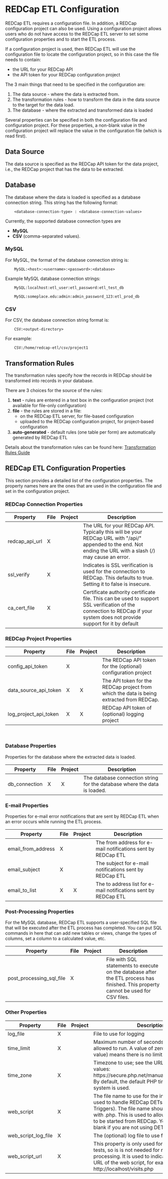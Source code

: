 REDCap ETL Configuration
========================

REDCap ETL requires a configuration file. In addition, a REDCap
configuration project can also be used. Using a configuration project
allows users who do not have access to the REDCap ETL server to set
some configuration properties and to start the ETL process.

If a configuration project is used, then REDCap ETL will use the
configuration file to locate the configuration project, so in this case
the file needs to contain:

* the URL for your REDCap API
* the API token for your REDCap configuration project

The 3 main things that need to be specified in the configuration
are:

1. The data source - where the data is extracted from.
2. The transformation rules - how to transform the data in the data source
to the target for the data load.
3. The database - where the extracted and transformed data is loaded

Several properties can be specified in both the configuration file
and configuration project. For these properties, a non-blank value in the 
configuration project will replace the value in the configuration file
(which is read first).


Data Source
-----------------------------------
The data source is specified as the REDCap API token for the data project,
i.e., the REDCap project that has the data to be extracted.


Database
-----------------------------------

The database where the data is loaded is specified as a
database connection string. This string has the following format:

        <database-connection-type> : <database-connection-values>

Currently, the supported database connection types are

* **MySQL**
* **CSV** (comma-separated values).


### MySQL
For MySQL, the format of the database connection string is:

        MySQL:<host>:<username>:<password>:<database>

Example MySQL database connection strings:

        MySQL:localhost:etl_user:etl_password:etl_test_db

        MySQL:someplace.edu:admin:admin_password_123:etl_prod_db

### CSV
For CSV, the database connection string format is:

        CSV:<output-directory>

For example:

        CSV:/home/redcap-etl/csv/project1


Transformation Rules
---------------------------------------------------
The transformation rules specify how the records in REDCap should be transformed into records in your database. 


There are 3 choices for the source of the rules:

1. __text__ - rules are entered in a text box in the configuration project (not 
available for file-only configuration)
2. __file__ - the rules are stored in a file:
    * on the REDCap ETL server, for file-based configuration
    * uploaded to the REDCap configuration project, for project-based configuration
3. __auto-generated__ - default rules (one table per form) are automatically
generated by REDCap ETL


Details about the transformation rules can be found here:
[Transformation Rules Guide](TransformationRulesGuide.md)


REDCap ETL Configuration Properties
--------------------------------------
This section provides a detailed list of the configuration properties. The property names
here are the ones that are used in the configuration file and set in the configuration project.

### REDCap Connection Properties

<table>
<thead>
<tr> <th>Property</th> <th>File</th> <th>Project</th> <th>Description</th> </tr>
</thead>
<tbody>

<tr>
<td>redcap_api_url</td>
<td> X </td> <td> &nbsp; </td>
<td>The URL for your REDCap API. Typically this will be your REDCap URL
with "/api/" appended to the end.
Not ending the URL with a slash (/) may cause an error.</td> 
</tr>

<tr>
<td>ssl_verify</td>
<td> X </td> <td> &nbsp; </td>
<td>Indicates is SSL verification is used for the connection to REDCap.
This defaults to true. Setting it to false is insecure.</td> 
</tr>

<tr>
<td>ca_cert_file</td>
<td> X </td> <td> &nbsp; </td>
<td>Certificate authority certificate file. This can be used to support
SSL verification of the connection to REDCap if your system does not
provide support for it by default</td>
</tr>

</tbody>
</table>


### REDCap Project Properties

<table>
<thead>
<tr> <th>Property</th> <th>File</th> <th>Project</th> <th>Description</th> </tr>
</thead>
<tbody>

<tr>
<td>config_api_token</td>
<td> X </td> <td> &nbsp; </td>
<td>The REDCap API token for the (optional) configuration project</td>
</tr>

<tr>
<td>data_source_api_token</td>
<td> X </td> <td> X </td>
<td>The API token for the REDCap project from which the data
is being extracted from REDCap.</td>
</tr>

<tr>
<td>log_project_api_token</td>
<td> X </td> <td> X </td>
<td>REDCap API token of (optional) logging project</td>
</tr>
</tbody>
</table>

<br />


### Database Properties

Properties for the database where the extracted data is loaded.

<table>
<thead>
<tr> <th>Property</th> <th>File</th> <th>Project</th> <th>Description</th> </tr>
</thead>
<tbody>

<tr>
<td>db_connection</td>
<td> X </td> <td> X </td>
<td>The database connection string for the database where the data
is loaded.</td>
</tr>

</tbody>
</table>


### E-mail Properties

Properties for e-mail error notifications that are sent by REDCap ETL when
an error occurs while running the ETL process.

<table>
<thead>
<tr> <th>Property</th> <th>File</th> <th>Project</th> <th>Description</th> </tr>
</thead>
<tbody>

<tr>
<td>email_from_address</td>
<td> X </td> <td> </td>
<td>The from address for e-mail notifications sent by REDCap ETL</td>
</tr>


<tr>
<td>email_subject</td>
<td> X </td> <td> </td>
<td>The subject for e-mail notifications sent by REDCap ETL</td>
</tr>

<tr>
<td>email_to_list</td>
<td> X </td> <td> X </td>

<td>The to address list for e-mail notifications sent by REDCap ETL</td>
</tr>

</tbody>
</table>

### Post-Processing Properties

For the MySQL database, REDCap ETL supports a user-specified SQL file that will
be executed after the ETL process has completed. You can put SQL commands in here
that can add new tables or views, change the types of columns, set a 
column to a calculated value, etc. 

<table>
<thead>
<tr> <th>Property</th> <th>File</th> <th>Project</th> <th>Description</th> </tr>
</thead>
<tbody>

<tr>
<td>post_processing_sql_file</td>
<td> X </td> <td> &nbsp; </td>
<td>File with SQL statements to execute on the database after the ETL process
has finished. This property cannot be used for CSV files.</td>
</tr>


</tbody>
</table>


### Other Properties

<table>
<thead>
<tr> <th>Property</th> <th>File</th> <th>Project</th> <th>Description</th> </tr>
</thead>
<tbody>

<tr>
<td>log_file</td>
<td> X </td> <td> &nbsp; </td>
<td>File to use for logging</td>
</tr>



<tr>
<td>time_limit</td>
<td> X </td> <td> &nbsp; </td>
<td>
Maximum number of seconds the ETL process is allowed to run.
A value of zero (the default value) means there is no limit.
</td> 
</tr>

<tr>
<td>time_zone</td>
<td> X </td> <td> &nbsp; </td>
<td>
Timezone to use; see the URL below for valid values:
https://secure.php.net/manual/en/timezones.php
By default, the default PHP timezone on the system is used.
</td> 
</tr>


<tr>
<td>web_script</td>
<td> X </td> <td> &nbsp; </td>
<td>The file name to use for the installed web script used to handle
REDCap DETs (Data Entry Triggers). The file name 
should normally end with .php. This is used to allow the ETL
process to be started from REDCap. You can leave this blank if you
are not using DETs.</td> 
</tr>

<tr>
<td>web_script_log_file</td>
<td> X </td> <td> &nbsp; </td>
<td>The (optional) log file to use for the web script.</td> 
</tr>

<tr>
<td>web_script_url</td>
<td> X </td> <td> &nbsp; </td>
<td>This property is only used for the automated tests, so
is is not needed for normal ETL processing. It is used
to indicate to the tests the URL of the web script, for example:
http://localhost/visits.php</td> 
</tr>

</tbody>
</table>
